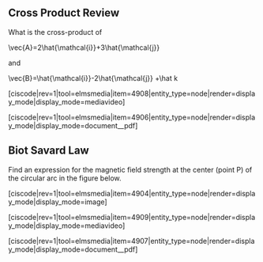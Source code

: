 ## Cross Product Review

What is the cross-product of

<lrn-math> \vec{A}=2\hat{\mathcal{i}}+3\hat{\mathcal{j}} </lrn-math>

and

<lrn-math> \vec{B}=\hat{\mathcal{i}}-2\hat{\mathcal{j}} +\hat k</lrn-math>

[ciscode|rev=1|tool=elmsmedia|item=4908|entity_type=node|render=display_mode|display_mode=mediavideo]


[ciscode|rev=1|tool=elmsmedia|item=4906|entity_type=node|render=display_mode|display_mode=document__pdf]

## Biot Savard Law

Find an expression for the magnetic field strength at the center (point P) of the circular arc in the figure below.

[ciscode|rev=1|tool=elmsmedia|item=4904|entity_type=node|render=display_mode|display_mode=image]

[ciscode|rev=1|tool=elmsmedia|item=4909|entity_type=node|render=display_mode|display_mode=mediavideo]

[ciscode|rev=1|tool=elmsmedia|item=4907|entity_type=node|render=display_mode|display_mode=document__pdf]